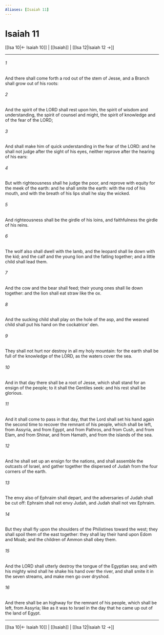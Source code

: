 ```yaml
---
Aliases: [Isaiah 11]
---
```

# Isaiah 11

[[Isa 10|← Isaiah 10]] | [[Isaiah]] | [[Isa 12|Isaiah 12 →]]
***



###### 1 
And there shall come forth a rod out of the stem of Jesse, and a Branch shall grow out of his roots: 

###### 2 
And the spirit of the LORD shall rest upon him, the spirit of wisdom and understanding, the spirit of counsel and might, the spirit of knowledge and of the fear of the LORD; 

###### 3 
And shall make him of quick understanding in the fear of the LORD: and he shall not judge after the sight of his eyes, neither reprove after the hearing of his ears: 

###### 4 
But with righteousness shall he judge the poor, and reprove with equity for the meek of the earth: and he shall smite the earth: with the rod of his mouth, and with the breath of his lips shall he slay the wicked. 

###### 5 
And righteousness shall be the girdle of his loins, and faithfulness the girdle of his reins. 

###### 6 
The wolf also shall dwell with the lamb, and the leopard shall lie down with the kid; and the calf and the young lion and the fatling together; and a little child shall lead them. 

###### 7 
And the cow and the bear shall feed; their young ones shall lie down together: and the lion shall eat straw like the ox. 

###### 8 
And the sucking child shall play on the hole of the asp, and the weaned child shall put his hand on the cockatrice' den. 

###### 9 
They shall not hurt nor destroy in all my holy mountain: for the earth shall be full of the knowledge of the LORD, as the waters cover the sea. 

###### 10 
And in that day there shall be a root of Jesse, which shall stand for an ensign of the people; to it shall the Gentiles seek: and his rest shall be glorious. 

###### 11 
And it shall come to pass in that day, that the Lord shall set his hand again the second time to recover the remnant of his people, which shall be left, from Assyria, and from Egypt, and from Pathros, and from Cush, and from Elam, and from Shinar, and from Hamath, and from the islands of the sea. 

###### 12 
And he shall set up an ensign for the nations, and shall assemble the outcasts of Israel, and gather together the dispersed of Judah from the four corners of the earth. 

###### 13 
The envy also of Ephraim shall depart, and the adversaries of Judah shall be cut off: Ephraim shall not envy Judah, and Judah shall not vex Ephraim. 

###### 14 
But they shall fly upon the shoulders of the Philistines toward the west; they shall spoil them of the east together: they shall lay their hand upon Edom and Moab; and the children of Ammon shall obey them. 

###### 15 
And the LORD shall utterly destroy the tongue of the Egyptian sea; and with his mighty wind shall he shake his hand over the river, and shall smite it in the seven streams, and make men go over dryshod. 

###### 16 
And there shall be an highway for the remnant of his people, which shall be left, from Assyria; like as it was to Israel in the day that he came up out of the land of Egypt.

***
[[Isa 10|← Isaiah 10]] | [[Isaiah]] | [[Isa 12|Isaiah 12 →]]
